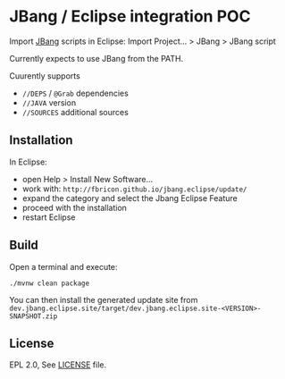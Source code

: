 JBang / Eclipse integration POC
===============================

Import [JBang](https://github.com/jbangdev/jbang) scripts in Eclipse: Import Project... > JBang > JBang script

Currently expects to use JBang from the PATH.

Cuurently supports 
- `//DEPS` / `@Grab` dependencies
- `//JAVA` version
- `//SOURCES` additional sources 

Installation
------------

In Eclipse:

- open Help > Install New Software...
- work with: `http://fbricon.github.io/jbang.eclipse/update/`
- expand the category and select the Jbang Eclipse Feature
- proceed with the installation
- restart Eclipse


Build
-----

Open a terminal and execute:

    ./mvnw clean package
    
You can then install the generated update site from `dev.jbang.eclipse.site/target/dev.jbang.eclipse.site-<VERSION>-SNAPSHOT.zip`

License
-------
EPL 2.0, See [LICENSE](LICENSE) file.

